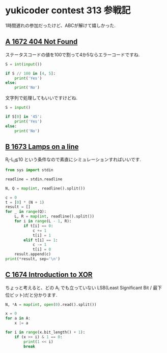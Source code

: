 # yukicoder contest 313 参戦記

1時間遅れの参加だったけど、ABCが解けて嬉しかった.

## [A 1672 404 Not Found](https://yukicoder.me/problems/no/1672)

ステータスコードの値を100で割って4か5ならエラーコードですね.

```python
S = int(input())

if S // 100 in [4, 5]:
    print('Yes')
else:
    print('No')
```

文字列で処理してもいいですけどね.

```python
S = input()

if S[0] in '45':
    print('Yes')
else:
    print('No')
```

## [B 1673 Lamps on a line](https://yukicoder.me/problems/no/1673)

R<sub>i</sub>-L<sub>i</sub>≦10 という条件なので素直にシミュレーションすればいいです.

```python
from sys import stdin

readline = stdin.readline

N, Q = map(int, readline().split())

c = 0
t = [0] * (N + 1)
result = []
for _ in range(Q):
    L, R = map(int, readline().split())
    for i in range(L - 1, R):
        if t[i] == 0:
            c += 1
            t[i] = 1
        elif t[i] == 1:
            c -= 1
            t[i] = 0
    result.append(c)
print(*result, sep='\n')
```

## [C 1674 Introduction to XOR](https://yukicoder.me/problems/no/1674)

ちょっと考えると、どの A<sub>i</sub> でも立っていない LSB(Least Significant Bit / 最下位ビット)だと分かります.

```python
N, *A = map(int, open(0).read().split())

x = 0
for a in A:
    x |= a

for i in range(x.bit_length() + 1):
    if (x >> i) & 1 == 0:
        print(1 << i)
        break
```
